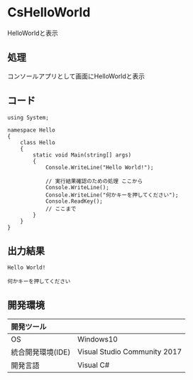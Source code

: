 # CsHelloWorld
HelloWorldと表示

## 処理
コンソールアプリとして画面にHelloWorldと表示

## コード
```
using System;

namespace Hello
{
    class Hello
    {
        static void Main(string[] args)
        {
            Console.WriteLine("Hello World!");

            // 実行結果確認のための処理 ここから
            Console.WriteLine();
            Console.WriteLine("何かキーを押してください");
            Console.ReadKey();
            // ここまで
        }
    }
}
```

## 出力結果  
```
Hello World!

何かキーを押してください
```
  
## 開発環境
| 開発ツール |  |
|:-|:-|
| OS | Windows10 |
| 統合開発環境(IDE) | Visual Studio Community 2017 |
| 開発言語 | Visual C# |
